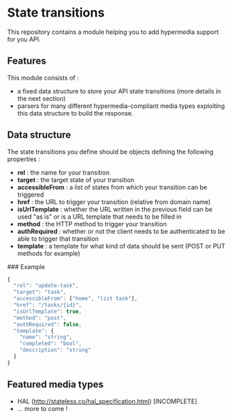 # State transitions

This repository contains a module helping you to add hypermedia support for you API. 

## Features 

This module consists of : 
- a fixed data structure to store your API state transitions (more details in the next section)
- parsers for many different hypermedia-compliant media types exploiting this data structure to build the response. 

## Data structure 

The state transitions you define should be objects defining the following properties : 
- **rel** : the name for your transition 
- **target** : the target state of your transition
- **accessibleFrom** : a list of states from which your transition can be triggered
- **href** : the URL to trigger your transition (relative from domain name)
- **isUrlTemplate** : whether the URL written in the previous field can be used "as is" or is a URL template that needs to be filled in 
- **method** : the HTTP method to trigger your transition
- **authRequired** : whether or not the client needs to be authenticated to be able to trigger that transition
- **template** : a template for what kind of data should be sent (POST or PUT methods for example) 

### Example 

```javascript
{
  "rel": "update-task",
  "target": "task",
  "accessibleFrom": ["home", "list task"],
  "href": "/tasks/{id}",
  "isUrlTemplate": true,
  "method": "post",
  "authRequired": false,
  "template": {
    "name": "string",
    "completed": "bool",
    "description": "string"
  }
}
```

## Featured media types

- HAL (<http://stateless.co/hal_specification.html>) [INCOMPLETE]
- ... more to come ! 

